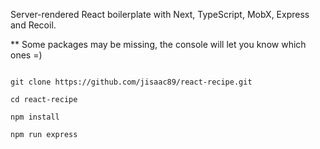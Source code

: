 Server-rendered React boilerplate with Next, TypeScript, MobX, Express and Recoil.

** Some packages may be missing, the console will let you know which ones =)

````

git clone https://github.com/jisaac89/react-recipe.git

cd react-recipe

npm install

npm run express

````